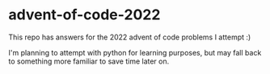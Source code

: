# advent-of-code-2022

This repo has answers for the 2022 advent of code problems I attempt :)

I'm planning to attempt with python for learning purposes, but may fall back to something more familiar to save time later on.
